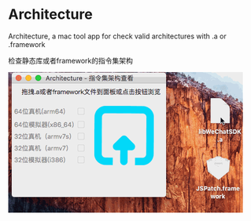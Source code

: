 # Architecture
Architecture, a mac tool app for check valid architectures with .a or .framework

检查静态库或者framework的指令集架构

![](https://raw.githubusercontent.com/shaojiankui/Architecture/master/demo.gif)



